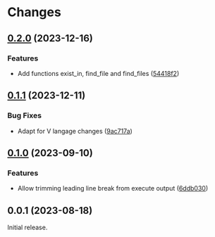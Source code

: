 # Changes

## [0.2.0](https://github.com/prantlf/v-osutil/compare/v0.1.1...v0.2.0) (2023-12-16)

### Features

* Add functions exist_in, find_file and find_files ([54418f2](https://github.com/prantlf/v-osutil/commit/54418f2dd61740bb6a86284bcb4befa41949ed0c))

## [0.1.1](https://github.com/prantlf/v-osutil/compare/v0.1.0...v0.1.1) (2023-12-11)

### Bug Fixes

* Adapt for V langage changes ([9ac717a](https://github.com/prantlf/v-osutil/commit/9ac717a1f86dbd3f021df939d4012adc75d76de0))

## [0.1.0](https://github.com/prantlf/v-osutil/compare/v0.0.1...v0.1.0) (2023-09-10)

### Features

* Allow trimming leading line break from execute output ([6ddb030](https://github.com/prantlf/v-osutil/commit/6ddb030378d655154347b52833d78e19105257f2))

## 0.0.1 (2023-08-18)

Initial release.
